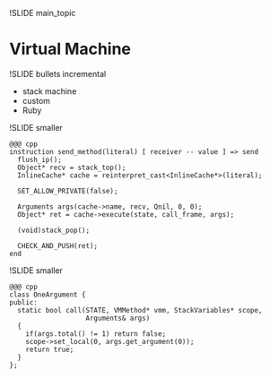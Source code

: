 !SLIDE main_topic

# Virtual Machine #

!SLIDE bullets incremental

* stack machine
* custom
* Ruby

!SLIDE smaller

    @@@ cpp
    instruction send_method(literal) [ receiver -- value ] => send
      flush_ip();
      Object* recv = stack_top();
      InlineCache* cache = reinterpret_cast<InlineCache*>(literal);

      SET_ALLOW_PRIVATE(false);

      Arguments args(cache->name, recv, Qnil, 0, 0);
      Object* ret = cache->execute(state, call_frame, args);

      (void)stack_pop();

      CHECK_AND_PUSH(ret);
    end

!SLIDE smaller

    @@@ cpp
    class OneArgument {
    public:
      static bool call(STATE, VMMethod* vmm, StackVariables* scope,
                       Arguments& args)
      {
        if(args.total() != 1) return false;
        scope->set_local(0, args.get_argument(0));
        return true;
      }
    };

